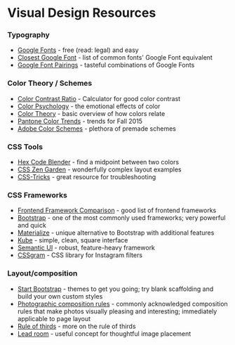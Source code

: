 # Visual Design Resources

### Typography
- [Google Fonts](https://www.google.com/fonts) - free (read: legal) and easy
- [Closest Google Font](http://joelcrawfordsmith.com/closest-font/) - list of common fonts' Google Font equivalent
- [Google Font Pairings](http://fontpair.co/) - tasteful combinations of Google Fonts

### Color Theory / Schemes
- [Color Contrast Ratio](http://leaverou.github.io/contrast-ratio) - Calculator for good color contrast
- [Color Psychology](http://www.arttherapyblog.com/online/color-psychology-psychologica-effects-of-colors/) - the emotional effects of color
- [Color Theory](https://cs.nyu.edu/courses/fall02/V22.0380-001/color_theory.htm) - basic overview of how colors relate
- [Pantone Color Trends](http://www.pantone.com/pages/fcr/?season=fall&year=2015&pid=11) - trends for Fall 2015
- [Adobe Color Schemes](https://color.adobe.com/explore/newest/) - plethora of premade schemes

### CSS Tools
- [Hex Code Blender](http://meyerweb.com/eric/tools/color-blend/#:::hex) - find a midpoint between two colors
- [CSS Zen Garden](http://www.csszengarden.com/) - wonderfully complex layout examples
- [CSS-Tricks](https://css-tricks.com/) - great resource for troubleshooting

### CSS Frameworks
- [Frontend Framework Comparison](http://usablica.github.io/front-end-frameworks/compare.html) - good list of frontend frameworks
- [Bootstrap](http://getbootstrap.com/) - one of the most commonly used frameworks; very powerful and quick
- [Materialize](http://materializecss.com/) - unique alternative to Bootstrap with additional features
- [Kube](http://imperavi.com/kube/) - simple, clean, square interface
- [Semantic UI](http://www.semantic-ui.com/) - robust, feature-heavy framework
- [CSSgram](https://github.com/una/CSSgram) - CSS library for Instagram filters

### Layout/composition
- [Start Bootstrap](http://startbootstrap.com/) - themes to get you going; try blank scaffolding and build your own custom styles
- [Photographic composition rules](http://digital-photography-school.com/four-rules-of-photographic-composition/) - commonly acknowledged composition rules that make photos visually pleasing and interesting; immediately applicable to page layout
- [Rule of thirds](https://en.wikipedia.org/wiki/Rule_of_thirds) - more on the rule of thirds
- [Lead room](https://en.wikipedia.org/wiki/Lead_room) - useful concept for thoughtful image placement
